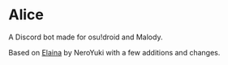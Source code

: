 # Alice
A Discord bot made for osu!droid and Malody.

Based on [Elaina](https://github.com/NeroYuki/Elaina) by NeroYuki with a few additions and changes.
